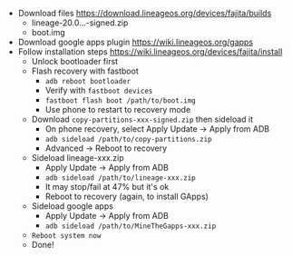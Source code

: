 - Download files https://download.lineageos.org/devices/fajita/builds
    - lineage-20.0...-signed.zip
    - boot.img
- Download google apps plugin https://wiki.lineageos.org/gapps
- Follow installation steps https://wiki.lineageos.org/devices/fajita/install
    - Unlock bootloader first
    - Flash recovery with fastboot
        - `adb reboot bootloader`
        - Verify with `fastboot devices`
        - `fastboot flash boot /path/to/boot.img`
        - Use phone to restart to recovery mode
    - Download `copy-partitions-xxx-signed.zip` then sideload it
        - On phone recovery, select Apply Update -> Apply from ADB
        - `adb sideload /path/to/copy-partitions.zip`
        - Advanced -> Reboot to recovery
    - Sideload lineage-xxx.zip
        - Apply Update -> Apply from ADB
        - `adb sideload /path/to/lineage-xxx.zip`
        - It may stop/fail at 47% but it's ok
        - Reboot to recovery (again, to install GApps)
    - Sideload google apps
        - Apply Update -> Apply from ADB
        - `adb sideload /path/to/MineTheGapps-xxx.zip`
    - `Reboot system now`
    - Done!
